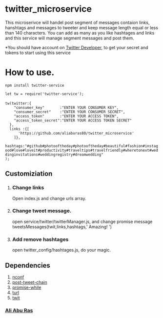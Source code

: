 # twitter_microservice
This microserivce will handel post segment of messages contaion links, hanshtags and messages to tweeter and keep message length equal or less than 140 characters.
You can add as many as you like hashtages and links and this service will manage segment messages and post them.
<p>*You should have account on <a href='https://dev.twitter.com/'>Twitter Developer</a>, to get your secret and tokens to start using this service </p>
<h1>How to use.</h1>
  <code>npm install twitter-service</code><br>
  <P>
<code>let tw = require('twitter-service');</code><br>
<code></code><br>
<code>tw(twitter:{</code><br>
<code>    "consumer_key"       :"ENTER YOUR CONSUMER KEY",</code><br>
<code>    "consumer_secret"    :"ENTER YOUR CONSUMER SECRET",</code><br>
<code>    "access_token"       :"ENTER YOUR ACCESS TOKEN",</code><br>
<code>    "access_token_secret":"ENTER YOUR ACCESS TOKEN SECRET"</code><br>
<code>  },</code><br>
<code>  links :{[</code><br>
<code>      'https://github.com/aliaburas80/twitter_microservice'</code><br>
<code>    ]},</code><br>
<code>    hashtags:"#github#photooftheday#photooftheday#beautiful#fashion#instagood#love#loveit#productivity#traveltips#travelfriendly#wheretonext#weddinginvitations#weddingregistry#dreamwedding"</code><br>
<code>);</code><br>


<h2>Customiziation</h2>
  <ol>
  <li>
  <h3>Change links</h3>
    <p>Open index.js and change urls array.</p>
  </li>
  <li>
  <h3>Change tweet message.</h3>
    <p>open service/twitter/twitterManager.js, and change promise message  tweetsMessages(twit,links,hashtags,' Amazing! ')</p>
  </li>
  <li> 
  <h3>Add remove hashtages</h3>
    <p>open twitter_config/hashtages.js, do your magic.</p>
  </li>
  </ol>

  
 <h2>Dependencies</h2>
 <ol>
   <li><a href='https://www.npmjs.com/package/nconf'>nconf</a></li>
   <li><a href='https://www.npmjs.com/package/post-tweet-chain'>post-tweet-chain</a></li>
   <li><a href='https://www.npmjs.com/package/promise-while'>promise-while</a></li>
   <li><a href='https://www.npmjs.com/package/turl'>turl</a></li>
   <li><a href='https://www.npmjs.com/package/twit'>twit</a></li>
 </ol>
<h3><a href="mailto:aliaburas80@gmail.com">Ali Abu Ras</a><h3>
